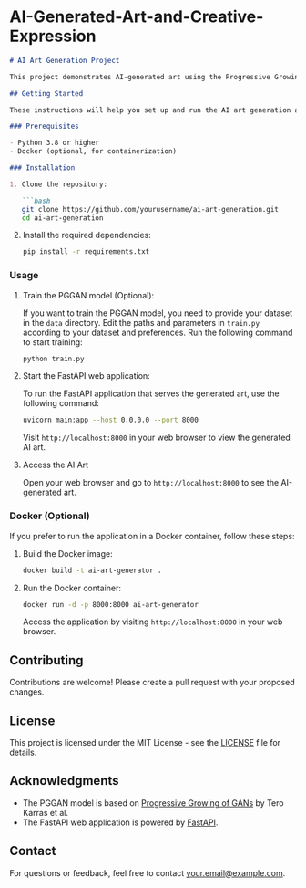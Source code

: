 # AI-Generated-Art-and-Creative-Expression

```markdown
# AI Art Generation Project

This project demonstrates AI-generated art using the Progressive Growing of GANs (PGGAN) technique. The project includes code for training a PGGAN model and serving the generated art using a FastAPI web application.

## Getting Started

These instructions will help you set up and run the AI art generation application on your local machine.

### Prerequisites

- Python 3.8 or higher
- Docker (optional, for containerization)

### Installation

1. Clone the repository:

   ```bash
   git clone https://github.com/yourusername/ai-art-generation.git
   cd ai-art-generation
   ```

2. Install the required dependencies:

   ```bash
   pip install -r requirements.txt
   ```

### Usage

1. Train the PGGAN model (Optional):

   If you want to train the PGGAN model, you need to provide your dataset in the `data` directory. Edit the paths and parameters in `train.py` according to your dataset and preferences. Run the following command to start training:

   ```bash
   python train.py
   ```

2. Start the FastAPI web application:

   To run the FastAPI application that serves the generated art, use the following command:

   ```bash
   uvicorn main:app --host 0.0.0.0 --port 8000
   ```

   Visit `http://localhost:8000` in your web browser to view the generated AI art.

3. Access the AI Art

   Open your web browser and go to `http://localhost:8000` to see the AI-generated art.

### Docker (Optional)

If you prefer to run the application in a Docker container, follow these steps:

1. Build the Docker image:

   ```bash
   docker build -t ai-art-generator .
   ```

2. Run the Docker container:

   ```bash
   docker run -d -p 8000:8000 ai-art-generator
   ```

   Access the application by visiting `http://localhost:8000` in your web browser.

## Contributing

Contributions are welcome! Please create a pull request with your proposed changes.

## License

This project is licensed under the MIT License - see the [LICENSE](LICENSE) file for details.

## Acknowledgments

- The PGGAN model is based on [Progressive Growing of GANs](https://arxiv.org/abs/1710.10196) by Tero Karras et al.
- The FastAPI web application is powered by [FastAPI](https://fastapi.tiangolo.com/).

## Contact

For questions or feedback, feel free to contact [your.email@example.com](mailto:your.email@example.com).
```
